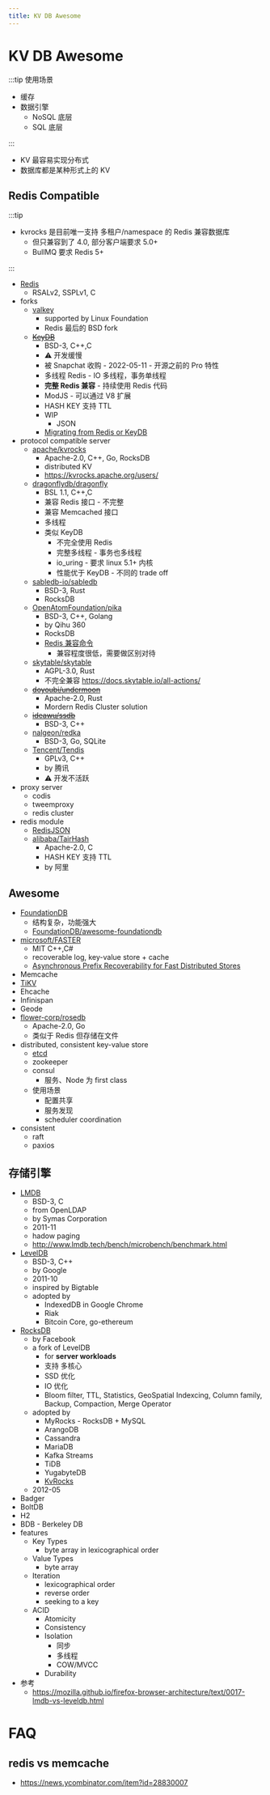 ```yaml
---
title: KV DB Awesome
---
```


# KV DB Awesome

:::tip 使用场景

- 缓存
- 数据引擎
  - NoSQL 底层
  - SQL 底层

:::

- KV 最容易实现分布式
- 数据库都是某种形式上的 KV

## Redis Compatible

:::tip

- kvrocks 是目前唯一支持 多租户/namespace 的 Redis 兼容数据库
  - 但只兼容到了 4.0, 部分客户端要求 5.0+
  - BullMQ 要求 Redis 5+

:::

- [Redis](./redis/README.md)
  - RSALv2, SSPLv1, C
- forks
  - [valkey](./valkey.md)
    - supported by Linux Foundation
    - Redis 最后的 BSD fork
  - ~~[KeyDB](./keydb.md)~~
    - BSD-3, C++,C
    - ⚠️ 开发缓慢
    - 被 Snapchat 收购 - 2022-05-11 - 开源之前的 Pro 特性
    - 多线程 Redis - IO 多线程，事务单线程
    - **完整 Redis 兼容** - 持续使用 Redis 代码
    - ModJS - 可以通过 V8 扩展
    - HASH KEY 支持 TTL
    - WIP
      - JSON
    - [Migrating from Redis or KeyDB](https://docs.keydb.dev/docs/migration)
- protocol compatible server
  - [apache/kvrocks](https://github.com/apache/kvrocks)
    - Apache-2.0, C++, Go, RocksDB
    - distributed KV
    - https://kvrocks.apache.org/users/
  - [dragonflydb/dragonfly](./dragonflydb.md)
    - BSL 1.1, C++,C
    - 兼容 Redis 接口 - 不完整
    - 兼容 Memcached 接口
    - 多线程
    - 类似 KeyDB
      - 不完全使用 Redis
      - 完整多线程 - 事务也多线程
      - io_uring - 要求 linux 5.1+ 内核
      - 性能优于 KeyDB - 不同的 trade off
  - [sabledb-io/sabledb](https://github.com/sabledb-io/sabledb)
    - BSD-3, Rust
    - RocksDB
  - [OpenAtomFoundation/pika](https://github.com/OpenAtomFoundation/pika)
    - BSD-3, C++, Golang
    - by Qihu 360
    - RocksDB
    - [Redis 兼容命令](https://github.com/OpenAtomFoundation/pika/wiki/pika-%E6%94%AF%E6%8C%81%E7%9A%84redis%E6%8E%A5%E5%8F%A3%E5%8F%8A%E5%85%BC%E5%AE%B9%E6%83%85%E5%86%B5)
      - 兼容程度很低，需要做区别对待
  - [skytable/skytable](https://github.com/skytable/skytable)
    - AGPL-3.0, Rust
    - 不完全兼容 https://docs.skytable.io/all-actions/
  - ~~[doyoubi/undermoon](https://github.com/doyoubi/undermoon)~~
    - Apache-2.0, Rust
    - Mordern Redis Cluster solution
  - ~~[ideawu/ssdb](https://github.com/ideawu/ssdb)~~
    - BSD-3, C++
  - [nalgeon/redka](https://github.com/nalgeon/redka)
    - BSD-3, Go, SQLite
  - [Tencent/Tendis](https://github.com/Tencent/Tendis)
    - GPLv3, C++
    - by 腾讯
    - ⚠️ 开发不活跃
- proxy server
  - codis
  - tweemproxy
  - redis cluster
- redis module
  - [RedisJSON](https://github.com/RedisJSON/RedisJSON)
  - [alibaba/TairHash](https://github.com/alibaba/TairHash)
    - Apache-2.0, C
    - HASH KEY 支持 TTL
    - by 阿里

## Awesome

- [FoundationDB](./foundationdb.md)
  - 结构复杂，功能强大
  - [FoundationDB/awesome-foundationdb](https://github.com/FoundationDB/awesome-foundationdb)
- [microsoft/FASTER](https://github.com/microsoft/FASTER)
  - MIT C++,C#
  - recoverable log, key-value store + cache
  - [Asynchronous Prefix Recoverability for Fast Distributed Stores](https://tli2.github.io/assets/pdf/dpr-sigmod2021.pdf)
- Memcache
- [TiKV](./tikv.md)
- Ehcache
- Infinispan
- Geode
- [flower-corp/rosedb](https://github.com/flower-corp/rosedb)
  - Apache-2.0, Go
  - 类似于 Redis 但存储在文件
- distributed, consistent key-value store
  - [etcd](./etcd.md)
  - zookeeper
  - consul
    - 服务、Node 为 first class
  - 使用场景
    - 配置共享
    - 服务发现
    - scheduler coordination
- consistent
  - raft
  - paxios

## 存储引擎

- [LMDB](./lmdb.md)
  - BSD-3, C
  - from OpenLDAP
  - by Symas Corporation
  - 2011-11
  - hadow paging
  - http://www.lmdb.tech/bench/microbench/benchmark.html
- [LevelDB](./leveldb.md)
  - BSD-3, C++
  - by Google
  - 2011-10
  - inspired by Bigtable
  - adopted by
    - IndexedDB in Google Chrome
    - Riak
    - Bitcoin Core, go-ethereum
- [RocksDB](./rocksdb.md)
  - by Facebook
  - a fork of LevelDB
    - for **server workloads**
    - 支持 多核心
    - SSD 优化
    - IO 优化
    - Bloom filter, TTL, Statistics, GeoSpatial Indexcing, Column family, Backup, Compaction, Merge Operator
  - adopted by
    - MyRocks - RocksDB + MySQL
    - ArangoDB
    - Cassandra
    - MariaDB
    - Kafka Streams
    - TiDB
    - YugabyteDB
    - [KvRocks](./kvrocks.md)
  - 2012-05
- Badger
- BoltDB
- H2
- BDB - Berkeley DB
- features
  - Key Types
    - byte array in lexicographical order
  - Value Types
    - byte array
  - Iteration
    - lexicographical order
    - reverse order
    - seeking to a key
  - ACID
    - Atomicity
    - Consistency
    - Isolation
      - 同步
      - 多线程
      - COW/MVCC
    - Durability
- 参考
  - https://mozilla.github.io/firefox-browser-architecture/text/0017-lmdb-vs-leveldb.html

# FAQ

## redis vs memcache

- https://news.ycombinator.com/item?id=28830007
